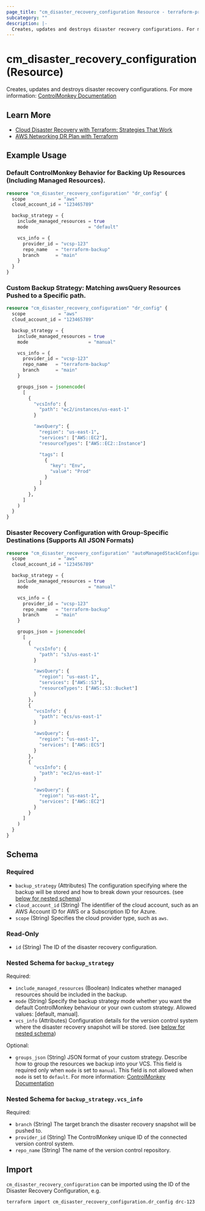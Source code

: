 ```yaml
---
page_title: "cm_disaster_recovery_configuration Resource - terraform-provider-cm"
subcategory: ""
description: |-
  Creates, updates and destroys disaster recovery configurations. For more information: ControlMonkey Documentation https://docs.controlmonkey.io/main-concepts/disaster-recovery
---
```


# cm_disaster_recovery_configuration (Resource)

Creates, updates and destroys disaster recovery configurations. For more information: [ControlMonkey Documentation](https://docs.controlmonkey.io/main-concepts/disaster-recovery)

## Learn More

- [Cloud Disaster Recovery with Terraform: Strategies That Work](https://controlmonkey.io/blog/cloud-disaster-recovery/)
- [AWS Networking DR Plan with Terraform](https://controlmonkey.io/blog/aws_networking_architecture_dr_plan/)

## Example Usage
### Default ControlMonkey Behavior for Backing Up Resources (Including Managed Resources).
```terraform
resource "cm_disaster_recovery_configuration" "dr_config" {
  scope            = "aws"
  cloud_account_id = "123465789"

  backup_strategy = {
    include_managed_resources = true
    mode                      = "default"

    vcs_info = {
      provider_id = "vcsp-123"
      repo_name   = "terraform-backup"
      branch      = "main"
    }
  }
}
```

### Custom Backup Strategy: Matching awsQuery Resources Pushed to a Specific path.
```terraform
resource "cm_disaster_recovery_configuration" "dr_config" {
  scope            = "aws"
  cloud_account_id = "123465789"

  backup_strategy = {
    include_managed_resources = true
    mode                      = "manual"

    vcs_info = {
      provider_id = "vcsp-123"
      repo_name   = "terraform-backup"
      branch      = "main"
    }

    groups_json = jsonencode(
      [
        {
          "vcsInfo": {
            "path": "ec2/instances/us-east-1"
          }

          "awsQuery": {
            "region": "us-east-1",
            "services": ["AWS::EC2"],
            "resourceTypes": ["AWS::EC2::Instance"]

            "tags": [
              {
                "key": "Env",
                "value": "Prod"
              }
            ]
          }
        },
      ]
    )
  }
}
```

### Disaster Recovery Configuration with Group-Specific Destinations (Supports All JSON Formats)
```terraform
resource "cm_disaster_recovery_configuration" "autoManagedStackConfiguration" {
  scope            = "aws"
  cloud_account_id = "123456789"

  backup_strategy = {
    include_managed_resources = true
    mode                      = "manual"

    vcs_info = {
      provider_id = "vcsp-123"
      repo_name   = "terraform-backup"
      branch      = "main"
    }

    groups_json = jsonencode(
      [
        {
          "vcsInfo": {
            "path": "s3/us-east-1"
          }

          "awsQuery": {
            "region": "us-east-1",
            "services": ["AWS::S3"],
            "resourceTypes": ["AWS::S3::Bucket"]
          }
        },
        {
          "vcsInfo": {
            "path": "ecs/us-east-1"
          }

          "awsQuery": {
            "region": "us-east-1",
            "services": ["AWS::ECS"]
          }
        },
        {
          "vcsInfo": {
            "path": "ec2/us-east-1"
          }

          "awsQuery": {
            "region": "us-east-1",
            "services": ["AWS::EC2"]
          }
        }
      ]
    )
  }
}
```

<!-- schema generated by tfplugindocs -->
## Schema

### Required

- `backup_strategy` (Attributes) The configuration specifying where the backup will be stored and how to break down your resources. (see [below for nested schema](#nestedatt--backup_strategy))
- `cloud_account_id` (String) The identifier of the cloud account, such as an AWS Account ID for AWS or a Subscription ID for Azure.
- `scope` (String) Specifies the cloud provider type, such as `aws`.

### Read-Only

- `id` (String) The ID of the disaster recovery configuration.

<a id="nestedatt--backup_strategy"></a>
### Nested Schema for `backup_strategy`

Required:

- `include_managed_resources` (Boolean) Indicates whether managed resources should be included in the backup.
- `mode` (String) Specify the backup strategy mode whether you want the default ControlMonkey behaviour or your own custom strategy. Allowed values: [default, manual].
- `vcs_info` (Attributes) Configuration details for the version control system where the disaster recovery snapshot will be stored. (see [below for nested schema](#nestedatt--backup_strategy--vcs_info))

Optional:

- `groups_json` (String) JSON format of your custom strategy. Describe how to group the resources we backup into your VCS. This field is required only when `mode` is set to `manual`. This field is not allowed when `mode` is set to `default`.
For more information: [ControlMonkey Documentation](https://docs.controlmonkey.io/main-concepts/disaster-recovery/infrastructure-daily-backup#how-to-configure)

<a id="nestedatt--backup_strategy--vcs_info"></a>
### Nested Schema for `backup_strategy.vcs_info`

Required:

- `branch` (String) The target branch the disaster recovery snapshot will be pushed to.
- `provider_id` (String) The ControlMonkey unique ID of the connected version control system.
- `repo_name` (String) The name of the version control repository.

## Import

`cm_disaster_recovery_configuration` can be imported using the ID of the Disaster Recovery Configuration, e.g.

```shell
terraform import cm_disaster_recovery_configuration.dr_config drc-123
```